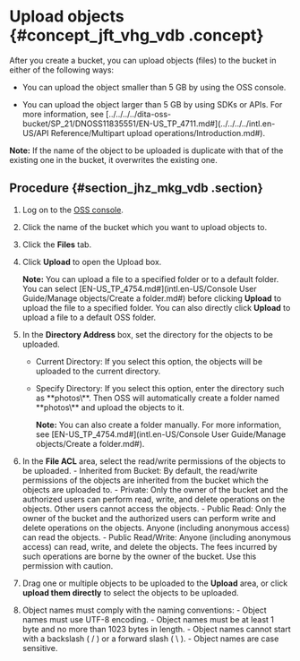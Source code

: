 # Upload objects {#concept_jft_vhg_vdb .concept}

After you create a bucket, you can upload objects \(files\) to the bucket in either of the following ways:

-   You can upload the object smaller than 5 GB by using the OSS console.

-   You can upload the object larger than 5 GB by using SDKs or APIs. For more information, see [../../../../dita-oss-bucket/SP\_21/DNOSS11835551/EN-US\_TP\_4711.md\#](../../../../intl.en-US/API Reference/Multipart upload operations/Introduction.md#).


**Note:** If the name of the object to be uploaded is duplicate with that of the existing one in the bucket, it overwrites the existing one.

## Procedure {#section_jhz_mkg_vdb .section}

1.  Log on to the [OSS console](https://oss.console.aliyun.com/).
2.  Click the name of the bucket which you want to upload objects to.
3.  Click the **Files** tab.
4.  Click **Upload** to open the Upload box.

    **Note:** You can upload a file to a specified folder or to a default folder. You can select [EN-US\_TP\_4754.md\#](intl.en-US/Console User Guide/Manage objects/Create a folder.md#) before clicking **Upload** to upload the file to a specified folder. You can also directly click **Upload** to upload a file to a default OSS folder.

5.  In the **Directory Address** box, set the directory for the objects to be uploaded.
    -   Current Directory: If you select this option, the objects will be uploaded to the current directory.
    -   Specify Directory: If you select this option, enter the directory such as \*\*photos\\\*\*. Then OSS will automatically create a folder named \*\*photos\\\*\* and upload the objects to it.

        **Note:** You can also create a folder manually. For more information, see [EN-US\_TP\_4754.md\#](intl.en-US/Console User Guide/Manage objects/Create a folder.md#).

6.  In the **File ACL** area, select the read/write permissions of the objects to be uploaded. - Inherited from Bucket: By default, the read/write permissions of the objects are inherited from the bucket which the objects are uploaded to. - Private: Only the owner of the bucket and the authorized users can perform read, write, and delete operations on the objects. Other users cannot access the objects. - Public Read: Only the owner of the bucket and the authorized users can perform write and delete operations on the objects. Anyone \(including anonymous access\) can read the objects. - Public Read/Write: Anyone \(including anonymous access\) can read, write, and delete the objects. The fees incurred by such operations are borne by the owner of the bucket. Use this permission with caution.
7.  Drag one or multiple objects to be uploaded to the **Upload** area, or click **upload them directly** to select the objects to be uploaded.
8.  Object names must comply with the naming conventions: - Object names must use UTF-8 encoding. - Object names must be at least 1 byte and no more than 1023 bytes in length. - Object names cannot start with a backslash \( / \) or a forward slash \( \\ \). - Object names are case sensitive.

